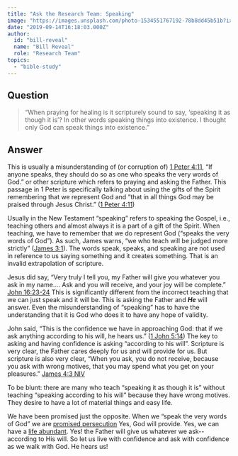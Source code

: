 ```yaml
---
title: "Ask the Research Team: Speaking"
image: "https://images.unsplash.com/photo-1534551767192-78b8dd45b51b?ixlib=rb-1.2.1&q=85&fm=jpg&crop=entropy&cs=srgb&ixid=eyJhcHBfaWQiOjk2NjF9"
date: "2019-09-14T16:18:03.000Z"
author:
  id: "bill-reveal"
  name: "Bill Reveal"
  role: "Research Team"
topics:
  - "bible-study"
---
```

## Question
> “When praying for healing is it scripturely sound to say, ‘speaking it as though it is’? In other words speaking things into existence.  I thought only God can speak things into existence.”

## Answer
This is usually a misunderstanding of (or corruption of) [1 Peter 4:11][1], “If anyone speaks, they should do so as one who speaks the very words of God.” or other scripture which refers to praying and asking the Father. This passage in 1 Peter is specifically talking about using the gifts of the Spirit remembering that we represent God and “that in all things God may be praised through Jesus Christ.” ([1 Peter 4:11][1])

Usually in the New Testament “speaking” refers to speaking the Gospel, i.e., teaching others and almost always it is a part of a gift of the Spirit. When teaching, we have to remember that we do represent God (“speaks the very words of God”). As such, James warns, “we who teach will be judged more strictly” ([James 3:1][2]). The words speak, speaks, and speaking are not used in reference to us saying something and it creates something. That is an invalid extrapolation of scripture.

Jesus did say, “Very truly I tell you, my Father will give you whatever you ask in my name.... Ask and you will receive, and your joy will be complete.” [John 16:23-24][7] This is significantly different from the incorrect teaching that we can just speak and it will be. This is asking the Father and _**He**_ will answer. Even the misunderstanding of “speaking” has to have the understanding that it is God who does it to have any hope of validity.

John said, “This is the confidence we have in approaching God: that if we ask anything according to his will, he hears us.” ([1 John 5:14][3]) The key to asking and having confidence is asking “according to his will”. Scripture is very clear, the Father cares deeply for us and will provide for us. But scripture is also very clear, “When you ask, you do not receive, because you ask with wrong motives, that you may spend what you get on your pleasures.” [James 4:3 NIV][4]

To be blunt: there are many who teach “speaking it as though it is” without teaching “speaking according to his will” because they have wrong motives. They desire to have a lot of material things and easy life.

We have been promised just the opposite. When we “speak the very words of God” we are [promised persecution][5] Yes, God will provide. Yes, we can have a [life abundant][6]. Yes! the Father will give us whatever we ask--according to His will. So let us live with confidence and ask with confidence as we walk with God. He hears us!

[1]: https://my.bible.com/bible/111/1PE.4.11
[2]: https://my.bible.com/bible/111/JAS.3.1
[3]: https://my.bible.com/bible/111/1JN.5.14
[4]: https://my.bible.com/bible/111/JAS.4.3.NIV
[5]: https://my.bible.com/bible/111/2TI.3.12
[6]: https://my.bible.com/bible/111/2CO.9.8
[7]: https://my.bible.com/bible/111/jhn.16.23-24
